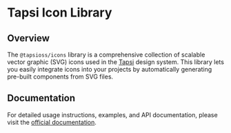 # Tapsi Icon Library

## Overview

The `@tapsioss/icons` library is a comprehensive collection of scalable vector graphic (SVG) icons used in the [Tapsi](https://tapsi.ir) design system. This library lets you easily integrate icons into your projects by automatically generating pre-built components from SVG files.

## Documentation

For detailed usage instructions, examples, and API documentation, please visit the [official documentation](https://tap30.github.io/icons).
